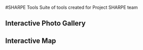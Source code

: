 #SHARPE Tools
Suite of tools created for Project SHARPE team

## Interactive Photo Gallery

## Interactive Map
